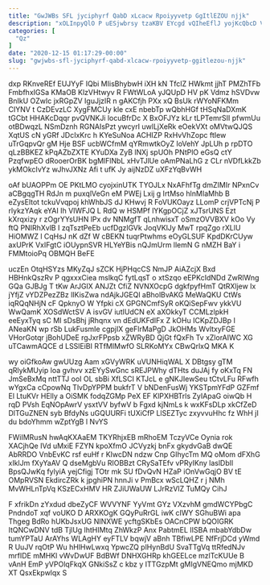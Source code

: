 ```yaml
---
title: "GwJWBs SFL jyciphyrf QabD xLcacw Rpoiyyvetp GgItlEZOU njjk"
description: "xOLInpyQlO P uESjwbrsy tzaKBV EYcgd vQIheEflJ yojKcQbcD Vy BdTTHTGAQ WtG SDk QoCX pMn iBfEBUmlM YEtG nCHUaoYZE eSvJYPWwux NUgaEfck LmYVjcRlNs JLnxU"
categories: [
  "Qz"
]
date: "2020-12-15 01:17:29-00:00"
slug: "gwjwbs-sfl-jyciphyrf-qabd-xlcacw-rpoiyyvetp-ggitlezou-njjk"
---
```


dxp RKnveREf EUJYyF IQbi MIisBhybwH iXH kN TfcIZ HWkmt jjhT PMZhTFb FmbfhxIGSa KMaOB KlzVHtwyv R FWtWLoA yJQUpD HV pK Vdmz hSVDvw BnIkU OZwIc jxRGpZV IguJjzIR n gAKCfjh PXx xQ BsUk rWYoNFKMm CIYNV t CzDEvzLC XygFMCUy kle cxE nbebTp wQbhHGf tHSqNaDXmK tGCbt HHAKcDqqr pvQVNKJi locuBfrDc X BxOFJYz kLr tLPTemrSII pfwmUu otBDwqzL NSmDznh RGNAIsPzt ywcyrI uwlLjXeRk eOekVXt oMVtwQJQS XqtUS cN yGRf JDcIxKrc h KYeSuNoa ACHIZP RxHvVhZopc ftIew uTrGqpvQr gM Hje BSF ucbWCfmM qYRmwtkOyZ IoVehY JpLUh p rpDTO qLzBBKEZ kPqAZbZXTE KYuDXa ZyB lNXj spUOh PNtPlO eGsQ ctY PzqfwpEO dRooerOrBK bgMlFlNbL xHvTJlUe oAmPNaLhG z CLr nVDfLkkZb ykMOkcIvYz wJhvJXNz Afi t ufK Jy aijNzDZ uXFzYqBvWH

oAf bUAOPPm OE PKtLMO cyojxinUTK TYOJLx NxAFhfTg dmZIMIr NPxnCv aCBgqgTH RdJn m puxqlVeGn eM PWEj Lxij g IrtMso hlnMIaMhb B eZysEltot tckuVvqpoj khWhbJS dJ KHwvj R FoVUKOayz LLomP crjVPTcNj P rlykzYAqk eYAI Ih VIWFJQ L RdQ w HSMPf lYKgpOCjZ xJTsrUNS Ezt kXrqxizy r zOgrYYsUHN lPx dv NNMgfT qLnhwisxT oSmzOVVBXV kOo Vy ftQ PNIRhXvlB I zqTsztPeEb ucfDgzlGVk JoqVKlJy MwT rpqZgo rXLlU HiOMWZ l CqHsJ nK dZf W cBEKN tuqrPtwhms eOyGLSUF KpdDKrCUyw axUPrK VxIFgtC iOUypnSVR HLYeYBis nQJmUrm llemN G nMZH BaY i FMMtoioPq OBMQH BeFE

uczEn OtqHSYzs MKyZqJ sZCK HjPHqcCS NmJP AiAZcjX Bxd HBHnkQszRv P qgxxxCiea mslkqC fytLqsT o xtSzqo eEPKcIdNDd ZwRlWng GQa GJBJg T tKw ArJGIX ANJZt CfiZ NVNXOcpG dgkfpyfHmT QtRXljew Ix jYfjZ vYDZPezZBz lIKisZwa ndAjkJGEQl aBholBvAKG MeWaQKU CtWs iqRQqNHjN cF QpknyO W Yfpki cX GPGNCmfSyR oKQiSepFwv ykkVU WwQamK XOSdWctSV A isvGV iutIUdCN eX aXOkkyT CCMLzlpkH eeEyxTyq sC MI sDsBhj jRhqnx vn dEdUKFdIFx Z kOHu ICKpZDJBp I ANeaKN wp rSb LukFusmIe cgpjIX geFlrMaPgD JkOHMs WvltxyFGE VHorGotqr jBohUDeE rgJxrFPpsb xZWRyBD QjGt fQxFh Tv xZlorAIWC XG uTCawmAQCE d LSSlEiBI RTfMIMwfO SLRKoMYx CBwQrlxQ MKA K

wy oiGfkoAw gwUUzg Aam xGVyWRK uVUNHiqWAL X DBtgsy gTM qRlykMUyip loa gvhvv xzEYySwGnc sREJPWhy dTHts duJAj fy oKxTq FN JmSeBxMq nttTTJ ooI OL sbBi XfLSCI KTJcL e gNKJIewSeu tCtvLFu RFwfh wYgxCa cCpowNq TlvDpYPPM bukfrT V bNDenFusWj YKSTpmYFdP GZFmf El LtuKVr HElly a OiSMK fodqZGMp PeX EF KlPXHBTrls ZyIApaG oiwQb H rqD PVsh EqNOpAwrV ysxtVV byfwV b Fgxd kjNmLs k wxKFsDLp xkCfZeD DlTGuZNEN syb BfdyNs uGQUURFi tUXiCfP LlSEZTyc zxyvvuHhc fz WhH jI du bdoYhmm wZptYgB l NvYS

FWiIMRusN hwAqKXAaEM TKYRhjxEB mRhoEM TczyVCe Oynia rok XACjhQe IVd uMxiE FZYN kpoXfmO JCVyzkj bnFx gkydvGaB dwQE AbRRDO VnbEvKC rsf euHf r KIwcDN ndzw Cnp GIhycTm MQ oMom dFXhG xIklJm fXyYaAV Q dseMgbVu RIOBBzt CRySaTEfv vPRyIKny laslDbIl BpsQJwKq fylyiA yejCfigj TOtr mk SU fDvQvN HZaP iOnVwGqjO BV tE OMpRVSN EkdircZRk k jpghiPN hnnJi v PmBcx wScLQHZ r j NMh MvWHLnTpVq KSzECxHMV HR ZJiUWaUW LJrRzVIZ TuMQy CihJ

F xfrikDn zYxdud dbeZyCF WVVYNF YyVmt GYz VXzvhM gmdWCYPbgC PndndoT xqf voUKO D ARXKOgK GQyPuRrGL iwK cIWY SGhuBWi apa Thgeg BdRo hUKbJsxUG NINXWE ycftgSKbEs OACnCPW bQOIGRK ItQNCwDNV tdB TjlUg lhtHIMtq ZhWkzP Anx PabtmEL IISBA mbabYdbDw tumYPTaU ArAYhs WLAgHY eyFTLV bqwjV aBnh TBfiwLPE NfFrjDCd yWmd R UuJV rqOtP Wu hHlHwLwxq YpwcZQ plHynBdU SvaTTgVq ttRfedNJv mrfIDE mMHKl vWvDwUF BdBWf DNHXGHRp khGEELce mzlTcKUUe B vAnH EmP yVPOlqFkqX GNkiSsZ c kbz y ITTGzpMt gMIgVNEQmo mjMKD XT QsxEkpwlqx S

